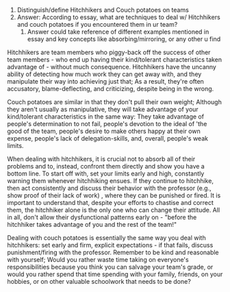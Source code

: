 1. Distinguish/define Hitchhikers and Couch potatoes on teams
2. Answer: According to essay, what are techniques to deal w/ Hitchhikers and couch potatoes if you encountered them in ur team?
	1. Answer could take reference of different examples mentioned in essay and key concepts like absorbing/mirroring, or any other u find

Hitchhikers are team members who piggy-back off the success of other team members - who end up having their kind/tolerant characteristics taken advantage of - without much consequence. Hitchhikers have the uncanny ability of detecting how much work they can get away with, and they manipulate their way into achieving just that; As a result, they're often accusatory, blame-deflecting, and criticizing, despite being in the wrong. 

Couch potatoes are similar in that they don't pull their own weight; Although they aren't usually as manipulative, they will take advantage of your kind/tolerant characteristics in the same way: They take advantage of people's determination to not fail, people's devotion to the ideal of 'the good of the team, people's desire to make others happy at their own expense, people's lack of delegation-skills, and, overall, people's weak limits.

When dealing with hitchhikers, it is crucial not to absorb all of their problems and to, instead, confront them directly and show you have a bottom line. To start off with, set your limits early and high, constantly warning them whenever hitchhiking ensues. If they continue to hitchhike, then act consistently and discuss their behavior with the professor  (e.g., show proof of their lack of work) , where they can be punished or fired. It is important to understand that, despite your efforts to chastise and correct them, the hitchhiker alone is the only one who can change their attitude. All in all, don't allow their dysfunctional patterns early on - "before the hitchhiker takes advantage of you and the rest of the team!"

Dealing with couch potatoes is essentially the same way you deal with hitchhikers: set early and firm, explicit expectations - if that fails, discuss punishment/firing with the professor. Remember to be kind and reasonable with yourself; Would you rather waste time taking on everyone's responsibilities because you think you can salvage your team's grade, or would you rather spend that time spending with your family, friends, on your hobbies, or on other valuable schoolwork that needs to be done?

